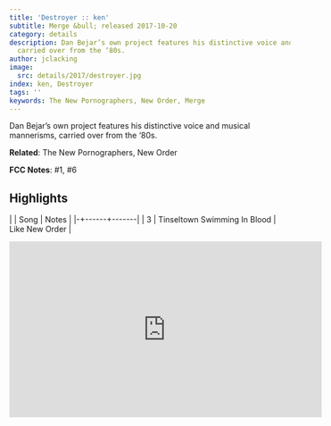 ```yaml
---
title: 'Destroyer :: ken'
subtitle: Merge &bull; released 2017-10-20
category: details
description: Dan Bejar’s own project features his distinctive voice and musical mannerisms,
  carried over from the ‘80s.
author: jclacking
image:
  src: details/2017/destroyer.jpg
index: ken, Destroyer
tags: ''
keywords: The New Pornographers, New Order, Merge
---
```

Dan Bejar’s own project features his distinctive voice and musical mannerisms, carried over from the ‘80s.<!--more-->

**Related**: The New Pornographers, New Order

**FCC Notes**: #1, #6

## Highlights

| | Song | Notes |
|-+------+-------|
| 3 | Tinseltown Swimming In Blood | Like New Order |

<div class="tlo-detail-video"><iframe width="560" height="315" src="https://www.youtube.com/embed/h-N6jfO5NOQ" frameborder="0" allow="autoplay; encrypted-media" allowfullscreen></iframe></div>

